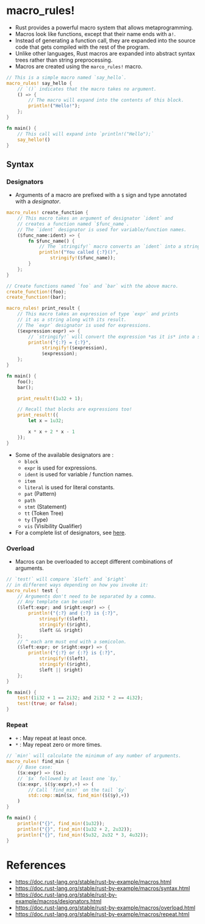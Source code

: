 # macro_rules!
* Rust provides a powerful macro system that allows metaprogramming.
* Macros look like functions, except that their name ends with a`!`.
* Instead of generating a function call, they are expanded into the source code that gets compiled with the rest of the program.
* Unlike other languages, Rust macros are expanded into abstract syntax trees rather than string preprocessing.
* Macros are created using the `marco_rules!` macro.
```rust
// This is a simple macro named `say_hello`.
macro_rules! say_hello {
	// `()` indicates that the macro takes no argument.
	() => {
		// The macro will expand into the contents of this block.
		println!("Hello!");
	};
}

fn main() {
	// This call will expand into `println!("Hello");`
	say_hello!()
}
```
## Syntax
### Designators
* Arguments of a macro are prefixed with a `$` sign and type annotated with a _designator_.
```rust
macro_rules! create_function {
	// This macro takes an argument of designator `ident` and
	// creates a function named `$func_name`.
	// The `ident` designator is used for variable/function names.
	($func_name:ident) => {
		fn $func_name() {
			// The `stringify!` macro converts an `ident` into a string.
			println!("You called {:?}()",
				stringify!($func_name));
		}
	};
}

// Create functions named `foo` and `bar` with the above macro.
create_function!(foo);
create_function!(bar);

macro_rules! print_result {
	// This macro takes an expression of type `expr` and prints
	// it as a string along with its result.
	// The `expr` designator is used for expressions.
	($expression:expr) => {
		// `stringify!` will convert the expression *as it is* into a string.
		println!("{:?} = {:?}",
			 stringify!($expression),
			 $expression);
	};
}

fn main() {
	foo();
	bar();

	print_result!(1u32 + 1);

	// Recall that blocks are expressions too!
	print_result!({
		let x = 1u32;

		x * x + 2 * x - 1
	});
}
```
* Some of the available designators are :
	* `block`
	* `expr` is used for expressions.
	* `ident` is used for variable / function names.
	* `item`
	* `literal` is used for literal constants.
	* `pat` (Pattern)
	* `path`
	* `stmt` (Statement)
	* `tt` (Token Tree)
	* `ty` (Type)
	* `vis` (Visibility Qualifier)
* For a complete list of designators, see [here](https://doc.rust-lang.org/reference/macros-by-example.html).
### Overload
* Macros can be overloaded to accept different combinations of arguments.
```rust
// `test!` will compare `$left` and `$right`
// in different ways depending on how you invoke it:
macro_rules! test {
	// Arguments don't need to be separated by a comma.
	// Any template can be used!
	($left:expr; and $right:expr) => {
		println!("{:?} and {:?} is {:?}",
			stringify!($left),
			stringify!($right),
			$left && $right)
	};
	// ^ each arm must end with a semicolon.
	($left:expr; or $right:expr) => {
		println!("{:?} or {:?} is {:?}",
			stringify!($left),
			stringify!($right),
			$left || $right)
	};
}

fn main() {
	test!(1i32 + 1 == 2i32; and 2i32 * 2 == 4i32);
	test!(true; or false);
}
```
### Repeat
* `+` : May repeat at least once.
* `*` : May repeat zero or more times.
```rust
// `min!` will calculate the minimum of any number of arguments.
macro_rules! find_min {
	// Base case:
	($x:expr) => ($x);
	// `$x` followed by at least one `$y,`
	($x:expr, $($y:expr),+) => (
		// Call `find_min!` on the tail `$y`
		std::cmp::min($x, find_min!($($y),+))
	)
}

fn main() {
	println!("{}", find_min!(1u32));
	println!("{}", find_min!(1u32 + 2, 2u32));
	println!("{}", find_min!(5u32, 2u32 * 3, 4u32));
}
```
# References
* https://doc.rust-lang.org/stable/rust-by-example/macros.html
* https://doc.rust-lang.org/stable/rust-by-example/macros/syntax.html
* https://doc.rust-lang.org/stable/rust-by-example/macros/designators.html
* https://doc.rust-lang.org/stable/rust-by-example/macros/overload.html
* https://doc.rust-lang.org/stable/rust-by-example/macros/repeat.html
